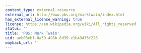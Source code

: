 ```yaml
---
content_type: external-resource
external_url: http://www.pbs.org/marktwain/index.html
has_external_license_warning: true
license: https://en.wikipedia.org/wiki/All_rights_reserved
status: ''
title: 'PBS: Mark Twain'
uid: aeb03ebf-0a39-498b-8d39-e1b49433f228
wayback_url: ''
---
```

